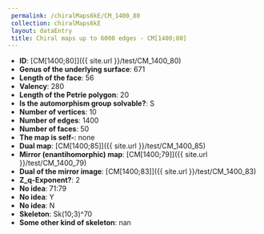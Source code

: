 ```yaml
--- 
 permalink: /chiralMaps6kE/CM_1400_80 
 collection: chiralMaps6kE
 layout: dataEntry
 title: Chiral maps up to 6000 edges - CM[1400;80]
---
```


- **ID**: [CM[1400;80]]({{ site.url }}/test/CM_1400_80)
- **Genus of the underlying surface**: 671
- **Length of the face**: 56
- **Valency**: 280
- **Length of the Petrie polygon**: 20
- **Is the automorphism group solvable?**: S
- **Number of vertices**: 10
- **Number of edges**: 1400
- **Number of faces**: 50
- **The map is self-**: none
- **Dual map**: [CM[1400;85]]({{ site.url }}/test/CM_1400_85)
- **Mirror (enantihomorphic) map**: [CM[1400;79]]({{ site.url }}/test/CM_1400_79)
- **Dual of the mirror image**: [CM[1400;83]]({{ site.url }}/test/CM_1400_83)
- **Z_q-Exponent?**: 2
- **No idea**:  71:79
- **No idea**: Y
- **No idea**: N
- **Skeleton**: Sk(10;3)^70
- **Some other kind of skeleton**: nan
